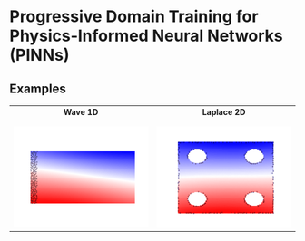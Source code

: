 # Progressive Domain Training for Physics-Informed Neural Networks (PINNs)

## Examples

<table>
  <tr>
    <td align="center">
      <b>Wave 1D</b><br/><br/>
      <img src="images/gifs/wave_1d.gif" width="250"/>
    </td>
    <td align="center">
      <b>Laplace 2D</b><br/><br/>
      <img src="images/gifs/poisson_2d_c.gif" width="250"/>
    </td>
  </tr>
</table>